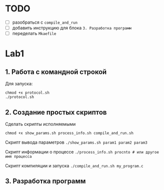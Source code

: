 # TODO
- [ ] разобраться с `compile_and_run`
- [ ] добавить инструкцию для блока `3. Разработка программ`
- [ ] переделать `Mkaefile`

# Lab1

## 1. Работа с командной строкой 
Для запуска:

```
chmod +x protocol.sh
./protocol.sh
```

## 2. Создание простых скриптов
Сделать скрипты исполняемыми
```
chmod +x show_params.sh process_info.sh compile_and_run.sh
```
Скрипт вывода параметров `./show_params.sh param1 param2 param3`

Скрипт информации о процессе `./process_info.sh procnto # или другое имя процесса`

Скрипт компиляции и запуска `./compile_and_run.sh my_program.c`

## 3. Разработка программ

